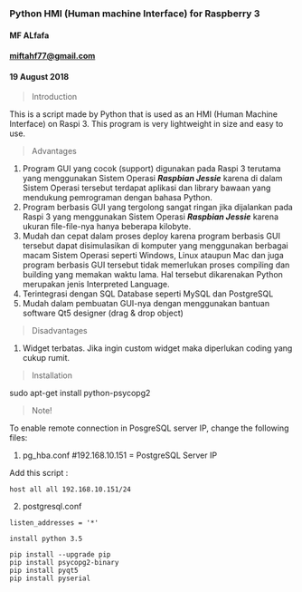 ### Python HMI (Human machine Interface) for Raspberry 3 ###
#### MF ALfafa ####
#### miftahf77@gmail.com ####
#### 19 August 2018 ####

> Introduction

This is a script made by Python that is used as an HMI (Human Machine Interface) on Raspi 3. This program is very lightweight in size and easy to use. 

> Advantages
1. Program GUI yang cocok (support) digunakan pada Raspi 3 terutama yang menggunakan Sistem Operasi ***Raspbian Jessie*** karena di dalam Sistem Operasi tersebut terdapat aplikasi dan library bawaan yang mendukung pemrograman dengan bahasa Python.
2. Program berbasis GUI yang tergolong sangat ringan jika dijalankan pada Raspi 3 yang menggunakan Sistem Operasi ***Raspbian Jessie*** karena ukuran file-file-nya hanya beberapa kilobyte.
3. Mudah dan cepat dalam proses deploy karena program berbasis GUI tersebut dapat disimulasikan di komputer yang menggunakan berbagai macam Sistem Operasi seperti Windows, Linux ataupun Mac dan juga program berbasis GUI tersebut tidak memerlukan proses compiling dan building yang memakan waktu lama. Hal tersebut dikarenakan Python merupakan jenis Interpreted Language.
4. Terintegrasi dengan SQL Database seperti MySQL dan PostgreSQL
5. Mudah dalam pembuatan GUI-nya dengan menggunakan bantuan software Qt5 designer (drag & drop object)

> Disadvantages
1. Widget terbatas. Jika ingin custom widget maka diperlukan coding yang cukup rumit.


> Installation

sudo apt-get install python-psycopg2

> Note!

To enable remote connection in PosgreSQL server IP, change the following files:
1. pg_hba.conf		#192.168.10.151 = PostgreSQL Server IP

Add this script :
```
host all all 192.168.10.151/24
```
2. postgresql.conf
```
listen_addresses = '*'
```

```
install python 3.5

pip install --upgrade pip
pip install psycopg2-binary
pip install pyqt5
pip install pyserial

```